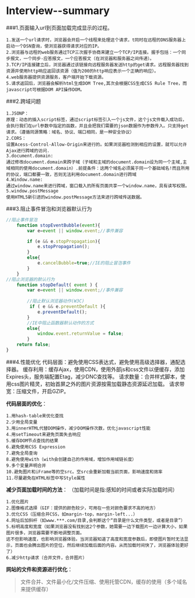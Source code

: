 # Interview--summary
###1.页面输入url到页面加载完成显示的过程。

    1.发送一个url请求时，浏览器会开启一个线程来处理这个请求，t同时在远程的DNS服务器上启动一个DSN查询，使浏览器获得请求对应的IP。
    2.浏览器与远程的web服务通过TCP三次握手协商来建立一个TCP/IP连接。握手包括：一个同步报文，一个同步-应答报文，一个应答报文（在浏览器和服务器之间传递）。
    3.TCP/IP连接建立后，浏览器通过该链接向远程服务器发送http的get请求。远程服务器找到资源并使用http响应返回该资源（值为200的http响应表示一个正确的响应）。
    4.web服务器提供资源服务，客户端开始下载资源。
    5.请求返回后，浏览器会解析html生成DOM Tree,其次会根据CSS生成CSS Rule Tree，而javascript可根据DOM API操作DOM。

###2.跨域问题

    1.JSONP：
    原理：动态的插入script标签，通过script标签引入一个js文件，这个js文件载入成功后，会执行我们在url参数中指定的函数，并且会把我们需要的json数据作为参数传入。只支持get请求。（遵循同源策略：域名、协议、端口相同，是一种安全协议）
    2.CORS：
    设置Acess-Control-Allow-Origin来进行的。如果浏览器检测到相应的设置，就可以允许Ajax进行跨域的访问.
    3.document.domain:
    通过修改document.domain来跨子域（子域和主域的document.domain设为同一个主域,主域相同的使用document.domain）.前提条件：这两个域名必须属于同一个基础域名!而且所用的协议，端口都要一致，否则无法利用document.domain进行跨域
    4.Window.name:
    通过window.name来进行跨域，窗口载入的所有页面共享一个window.name，具有读写权限。
    5.window.postMessage
    使用HTML5新引进的window.postMessage方法来进行跨域传送数据。
    
###3.阻止事件冒泡和浏览器默认行为
```javascript
//阻止事件冒泡
    function stopEventBubble(event){
        var e=event || window.event;//事件兼容

        if (e && e.stopPropagation){
            e.stopPropagation();    
        }
        else{
            e.cancelBubble=true;//IE的阻止冒泡事件
        }
    }
//阻止浏览器的默认行为 
    function stopDefault( event ) { 
        var e=event || window.event;//事件兼容
        
        //阻止默认浏览器动作(W3C) 
         if ( e && e.preventDefault ){
            e.preventDefault(); 
        }
        //IE中阻止函数器默认动作的方式 
        else{
            window.event.returnValue = false; 
        }
    return false; 
}
```
###4.性能优化
代码层面：避免使用CSS表达式，避免使用高级选择器，通配选择器。
缓存利用：缓存Ajax，使用CDN，使用外部js和css文件以便缓存，添加Expires头，服务端配置Etag，减少DNC查找等。
请求数量：合并样式脚本，使用css图片精灵，初始首屏之外的图片资源按需加载静态资源延迟加载。
请求带宽：压缩文件，开启GZIP。

**代码层面的优化**：
>   
    1.用hash-table来优化查找
    2.少用全局变量
    3.用innerHTML代替DOM操作，减少DOM操作次数，优化javascript性能
    4.用setTimeout来避免页面失去响应
    5.缓存DOM节点查找的结果
    6.避免使用CSS Expression
    7.避免全局查询
    8.避免使用with（with会创建自己的作用域，增加作用域链长度）
    9.多个变量声明合并
    10.避免图片和iFrame等的空src。空src会重新加载当前页面，影响速度和效率
    11.尽量避免在HTML标签中写Style属性
    
**减少页面加载时间的方法**：
（加载时间是指:感知的时间或者实际加载时间）
>   
    1.优化图片
    2.图像格式选择（GIF：提供的颜色较少，可用在一些对颜色要求不高的地方）
    3.优化CSS（压缩合并CSS，如margin-top，margin-left...）
    4.网址后加斜杆（如www.***.com/目录,会判断这个“目录是什么文件类型，或者是目录”）
    5.标明高度和宽度（如果浏览器没有找到这2个参数，她需要一边下载图片一边计算大小，如果图片很多，浏览器需要不断地调整页面。
    这不但影响速度，也影响浏览器体验。当浏览器知道了高度和宽度参数后，即使图片暂时无法显示，页面也会腾出图片的空位，然后继续加载后面的内容。从而加载时间快了，浏览器体验更好了）
    6.减少http请求（合并文件，合并图片）

**网站的文件和资源进行优化**：
>   文件合并、文件最小化/文件压缩、使用托管CDN，缓存的使用（多个域名来提供缓存）
